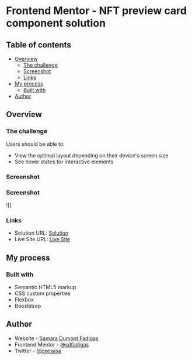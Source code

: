# Frontend Mentor - NFT preview card component solution 

## Table of contents

- [Overview](#overview)
  - [The challenge](#the-challenge)
  - [Screenshot](#screenshot)
  - [Links](#links)
- [My process](#my-process)
  - [Built with](#built-with)
- [Author](#author)


## Overview

### The challenge

Users should be able to:

- View the optimal layout depending on their device's screen size
- See hover states for interactive elements

### Screenshot

### Screenshot

![]

### Links

- Solution URL: [Solution](https://github.com/sdfadigas/sdfadigas.github.io/tree/main/nft-preview-card-component-main)
- Live Site URL: [Live Site](https://sdfadigas.github.io/nft-preview-card-component-main/)

## My process

### Built with

- Semantic HTML5 markup
- CSS custom properties
- Flexbox
- Booststrap

## Author

- Website - [Samara Dumont Fadigas](https://samara.dev.br)
- Frontend Mentor - [@sdfadigas](https://www.frontendmentor.io/profile/sdfadigas)
- Twitter - [@oxesasa](https://www.twitter.com/oxesasa)

